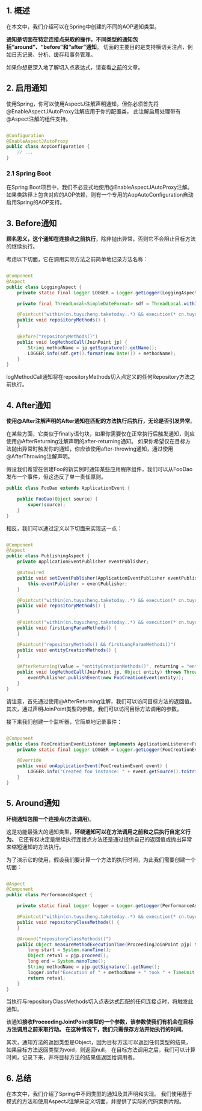 ## 1. 概述

在本文中，我们介绍可以在Spring中创建的不同的AOP通知类型。

**通知是切面在特定连接点采取的操作，不同类型的通知包括“around”、“before”和“after”通知**。
切面的主要目的是支持横切关注点，例如日志记录、分析、缓存和事务管理。

如果你想更深入地了解切入点表达式，请查看[之前](Spring_Aop_Pointcut.md)的文章。

## 2. 启用通知

使用Spring，你可以使用AspectJ注解声明通知，但你必须首先将@EnableAspectJAutoProxy注解应用于你的配置类，
此注解启用处理带有@Aspect注解的组件支持。

```java

@Configuration
@EnableAspectJAutoProxy
public class AopConfiguration {
    // ...
}
```

### 2.1 Spring Boot

在Spring Boot项目中，我们不必显式地使用@EnableAspectJAutoProxy注解。
如果类路径上包含对应的AOP依赖，则有一个专用的AopAutoConfiguration自动启用Spring的AOP支持。

## 3. Before通知

**顾名思义，这个通知在连接点之前执行**，除非抛出异常，否则它不会阻止目标方法的继续执行。

考虑以下切面，它在调用实际方法之前简单地记录方法名称：

```java

@Component
@Aspect
public class LoggingAspect {
    private static final Logger LOGGER = Logger.getLogger(LoggingAspect.class.getName());

    private final ThreadLocal<SimpleDateFormat> sdf = ThreadLocal.withInitial(() -> new SimpleDateFormat("[yyyy-MM-dd hh:mm:ss:SSS]"));

    @Pointcut("within(cn.tuyucheng.taketoday..*) && execution(* cn.tuyucheng.taketoday.pointcutadvice.dao.FooDao.*(..))")
    public void repositoryMethods() {
    }

    @Before("repositoryMethods()")
    public void logMethodCall(JoinPoint jp) {
        String methodName = jp.getSignature().getName();
        LOGGER.info(sdf.get().format(new Date()) + methodName);
    }
}
```

logMethodCall通知将在repositoryMethods切入点定义的任何Repository方法之前执行。

## 4. After通知

**使用@After注解声明的After通知在匹配的方法执行后执行，无论是否引发异常**。

在某些方面，它类似于finally语句块，如果你需要仅在正常执行后触发通知，则应使用@AfterReturning注解声明的after-returning通知。
如果你希望仅在目标方法抛出异常时触发你的通知，你应该使用after-throwing通知，通过使用@AfterThrowing注解声明。

假设我们希望在创建Foo的新实例时通知某些应用程序组件，我们可以从FooDao发布一个事件，但这违反了单一责任原则。

```java
public class FooDao extends ApplicationEvent {

    public FooDao(Object source) {
        super(source);
    }
}
```

相反，我们可以通过定义以下切面来实现这一点：

```java

@Component
@Aspect
public class PublishingAspect {
    private ApplicationEventPublisher eventPublisher;

    @Autowired
    public void setEventPublisher(ApplicationEventPublisher eventPublisher) {
        this.eventPublisher = eventPublisher;
    }

    @Pointcut("within(cn.tuyucheng.taketoday..*) && execution(* cn.tuyucheng.taketoday.pointcutadvice.dao.FooDao.*(..))")
    public void repositoryMethods() {
    }

    @Pointcut("within(cn.tuyucheng.taketoday..*) && execution(* cn.tuyucheng.taketoday.pointcutadvice.dao.FooDao.create*(Long,..))")
    public void firstLongParamMethods() {
    }

    @Pointcut("repositoryMethods() && firstLongParamMethods()")
    public void entityCreationMethods() {
    }

    @AfterReturning(value = "entityCreationMethods()", returning = "entity")
    public void logMethodCall(JoinPoint jp, Object entity) throws Throwable {
        eventPublisher.publishEvent(new FooCreationEvent(entity));
    }
}
```

请注意，首先通过使用@AfterReturning注解，我们可以访问目标方法的返回值。
其次，通过声明JoinPoint类型的参数，我们可以访问目标方法调用的参数。

接下来我们创建一个监听器，它简单地记录事件：

```java

@Component
public class FooCreationEventListener implements ApplicationListener<FooCreationEvent> {
    private static final Logger LOGGER = Logger.getLogger(FooCreationEventListener.class.getName());

    @Override
    public void onApplicationEvent(FooCreationEvent event) {
        LOGGER.info("Created foo instance: " + event.getSource().toString());
    }
}
```

## 5. Around通知

**环绕通知包围一个连接点(方法调用)**。

这是功能最强大的通知类型，**环绕通知可以在方法调用之前和之后执行自定义行为**。
它还有权决定是继续执行连接点方法还是通过提供自己的返回值或抛出异常来缩短通知的方法执行。

为了演示它的使用，假设我们要计算一个方法的执行时间，为此我们需要创建一个切面：

```java

@Aspect
@Component
public class PerformanceAspect {

    private static final Logger logger = Logger.getLogger(PerformanceAspect.class.getName());

    @Pointcut("within(cn.tuyucheng.taketoday..*) && execution(* cn.tuyucheng.taketoday.pointcutadvice.dao.FooDao.*(..))")
    public void repositoryClassMethods() {
    }

    @Around("repositoryClassMethods()")
    public Object measureMethodExecutionTime(ProceedingJoinPoint pjp) throws Throwable {
        long start = System.nanoTime();
        Object retval = pjp.proceed();
        long end = System.nanoTime();
        String methodName = pjp.getSignature().getName();
        logger.info("Execution of " + methodName + " took " + TimeUnit.NANOSECONDS.toMillis(end - start) + " ms");
        return retval;
    }
}
```

当执行与repositoryClassMethods切入点表达式匹配的任何连接点时，将触发此通知。

该通知**接收ProceedingJointPoint类型的一个参数，该参数使我们有机会在目标方法调用之前采取行动。
在这种情况下，我们只需保存方法开始执行的时间**。

其次，通知方法的返回类型是Object，因为目标方法可以返回任何类型的结果，如果目标方法返回类型为void，则返回null。
在目标方法调用之后，我们可以计算时间，记录下来，并将目标方法的结果值返回给调用者。

## 6. 总结

在本文中，我们介绍了Spring中不同类型的通知及其声明和实现。
我们使用基于模式的方法和使用AspectJ注解来定义切面，并提供了实际的代码案例片段。
